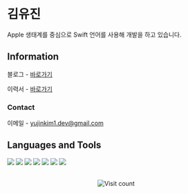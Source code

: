 # 김유진

Apple 생태계를 중심으로 Swift 언어를 사용해 개발을 하고 있습니다.

## Information

블로그 - [바로가기](https://inblog.ai/yujinkim1)

이력서 - [바로가기](https://pleasant-daphne-015.notion.site/a6e2c81a985a485fa94dd3ff2cc1542c?pvs=4)

### Contact

이메일 - <yujinkim1.dev@gmail.com>

## Languages and Tools

<img src="https://img.shields.io/badge/Swift-F05138?style=flat&logo=Swift&logoColor=FFF" /> <img src="https://img.shields.io/badge/UIKit-2396F3?style=flat&logo=UIKit&logoColor=FFF" /> <img src="https://img.shields.io/badge/Dart-0175C2?style=flate&logo=Dart&logoColor=FFF" /> <img src="https://img.shields.io/badge/Flutter-0175C2?style=flat&logo=Flutter&logoColor=FFF" /> <img src="https://img.shields.io/badge/VScode-007ACC?style=flat&logo=VisualStudioCode&logoColor=FFF" /> <img src="https://img.shields.io/badge/Xcode-147EFB?style=flat&logo=Xcode&logoColor=FFF" /> <img src="https://img.shields.io/badge/AndroidStudio-FFF?style=flat&logo=AndroidStudio&logoColor=3DDC84" /> 
<!-- <img src="https://img.shields.io/badge/SwiftUI-007FFF?style=flat&logo=Swift&logoColor=000" /> -->

<!--
---

<h3 align="center"> GitHub Streak </h3>
<div align="center">
    <img src="https://github-readme-streak-stats.herokuapp.com/?user=yujinkim1&theme=swift&hide_border=true" />
</div>

---
-->

<br />

<div align="center">
    <img src="https://visitcount.itsvg.in/api?id=yujinkim1&icon=5&color=12" alt="Visit count" />
</div>

